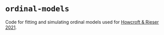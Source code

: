 # `ordinal-models`

Code for fitting and simulating ordinal models used for [Howcroft &amp; Rieser 2021](https://aclanthology.org/2021.emnlp-main.703/).


